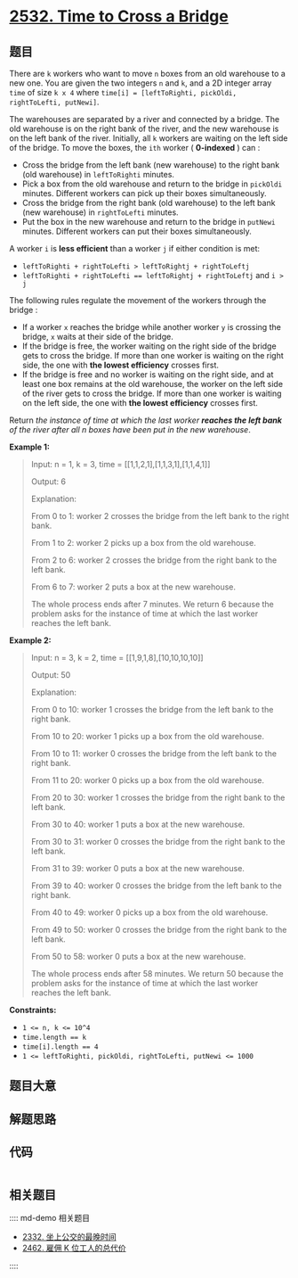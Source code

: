 # [2532. Time to Cross a Bridge](https://leetcode.com/problems/time-to-cross-a-bridge/)

## 题目

There are `k` workers who want to move `n` boxes from an old warehouse to a
new one. You are given the two integers `n` and `k`, and a 2D integer array
`time` of size `k x 4` where `time[i] = [leftToRighti, pickOldi, rightToLefti,
putNewi]`.

The warehouses are separated by a river and connected by a bridge. The old
warehouse is on the right bank of the river, and the new warehouse is on the
left bank of the river. Initially, all `k` workers are waiting on the left
side of the bridge. To move the boxes, the `ith` worker ( **0-indexed** ) can
:

- Cross the bridge from the left bank (new warehouse) to the right bank (old warehouse) in `leftToRighti` minutes.
- Pick a box from the old warehouse and return to the bridge in `pickOldi` minutes. Different workers can pick up their boxes simultaneously.
- Cross the bridge from the right bank (old warehouse) to the left bank (new warehouse) in `rightToLefti` minutes.
- Put the box in the new warehouse and return to the bridge in `putNewi` minutes. Different workers can put their boxes simultaneously.

A worker `i` is **less efficient** than a worker `j` if either condition is
met:

- `leftToRighti + rightToLefti > leftToRightj + rightToLeftj`
- `leftToRighti + rightToLefti == leftToRightj + rightToLeftj` and `i > j`

The following rules regulate the movement of the workers through the bridge :

- If a worker `x` reaches the bridge while another worker `y` is crossing the bridge, `x` waits at their side of the bridge.
- If the bridge is free, the worker waiting on the right side of the bridge gets to cross the bridge. If more than one worker is waiting on the right side, the one with **the lowest efficiency** crosses first.
- If the bridge is free and no worker is waiting on the right side, and at least one box remains at the old warehouse, the worker on the left side of the river gets to cross the bridge. If more than one worker is waiting on the left side, the one with **the lowest efficiency** crosses first.

Return _the instance of time at which the last worker **reaches the left
bank** of the river after all n boxes have been put in the new warehouse_.

**Example 1:**

> Input: n = 1, k = 3, time = [[1,1,2,1],[1,1,3,1],[1,1,4,1]]
>
> Output: 6
>
> Explanation:
>
> From 0 to 1: worker 2 crosses the bridge from the left bank to the right bank.
>
> From 1 to 2: worker 2 picks up a box from the old warehouse.
>
> From 2 to 6: worker 2 crosses the bridge from the right bank to the left bank.
>
> From 6 to 7: worker 2 puts a box at the new warehouse.
>
> The whole process ends after 7 minutes. We return 6 because the problem asks for the instance of time at which the last worker reaches the left bank.

**Example 2:**

> Input: n = 3, k = 2, time = [[1,9,1,8],[10,10,10,10]]
>
> Output: 50
>
> Explanation:
>
> From 0 to 10: worker 1 crosses the bridge from the left bank to the right bank.
>
> From 10 to 20: worker 1 picks up a box from the old warehouse.
>
> From 10 to 11: worker 0 crosses the bridge from the left bank to the right bank.
>
> From 11 to 20: worker 0 picks up a box from the old warehouse.
>
> From 20 to 30: worker 1 crosses the bridge from the right bank to the left bank.
>
> From 30 to 40: worker 1 puts a box at the new warehouse.
>
> From 30 to 31: worker 0 crosses the bridge from the right bank to the left bank.
>
> From 31 to 39: worker 0 puts a box at the new warehouse.
>
> From 39 to 40: worker 0 crosses the bridge from the left bank to the right bank.
>
> From 40 to 49: worker 0 picks up a box from the old warehouse.
>
> From 49 to 50: worker 0 crosses the bridge from the right bank to the left bank.
>
> From 50 to 58: worker 0 puts a box at the new warehouse.
>
> The whole process ends after 58 minutes. We return 50 because the problem asks for the instance of time at which the last worker reaches the left bank.

**Constraints:**

- `1 <= n, k <= 10^4`
- `time.length == k`
- `time[i].length == 4`
- `1 <= leftToRighti, pickOldi, rightToLefti, putNewi <= 1000`

## 题目大意

## 解题思路

## 代码

```javascript

```

## 相关题目

:::: md-demo 相关题目

- [2332. 坐上公交的最晚时间](https://leetcode.com/problems/the-latest-time-to-catch-a-bus)
- [2462. 雇佣 K 位工人的总代价](https://leetcode.com/problems/total-cost-to-hire-k-workers)

::::
